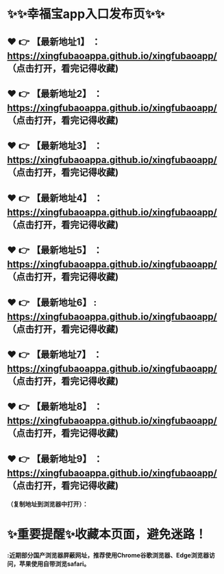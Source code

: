 
# :sparkles::sparkles:幸福宝app入口发布页:sparkles::sparkles:

 :heart: :point_right: 【最新地址1】 ：https://xingfubaoappa.github.io/xingfubaoapp/  （点击打开，看完记得收藏)
 ------
 :heart: :point_right: 【最新地址2】 ：https://xingfubaoappa.github.io/xingfubaoapp/   （点击打开，看完记得收藏)
 ------
 :heart: :point_right: 【最新地址3】 ：https://xingfubaoappa.github.io/xingfubaoapp/   （点击打开，看完记得收藏)
 ------
 :heart: :point_right: 【最新地址4】 ：https://xingfubaoappa.github.io/xingfubaoapp/   （点击打开，看完记得收藏)
 ------
 :heart: :point_right: 【最新地址5】 ：https://xingfubaoappa.github.io/xingfubaoapp/   （点击打开，看完记得收藏)
 ------
 :heart: :point_right: 【最新地址6】 : https://xingfubaoappa.github.io/xingfubaoapp/   （点击打开，看完记得收藏)
 ------
 :heart: :point_right: 【最新地址7】 ：https://xingfubaoappa.github.io/xingfubaoapp/   （点击打开，看完记得收藏)
 ------
 :heart: :point_right: 【最新地址8】 ：https://xingfubaoappa.github.io/xingfubaoapp/    （点击打开，看完记得收藏)
 ------
 :heart: :point_right: 【最新地址9】 ：https://xingfubaoappa.github.io/xingfubaoapp/    （点击打开，看完记得收藏)
  ------

  
#### （复制地址到浏览器中打开）：
# :sparkles:重要提醒:sparkles:收藏本页面，避免迷路！
#### :近期部分国产浏览器屏蔽网址，推荐使用Chrome谷歌浏览器、Edge浏览器访问，苹果使用自带浏览safari。
